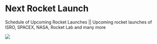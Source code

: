 # Next Rocket Launch
Schedule of Upcoming Rocket Launches || Upcoming rocket launches of ISRO, SPACEX, NASA, Rocket Lab and many more

![](https://res.cloudinary.com/saurabhdaware/image/upload/v1552768002/saurabhdaware.in/projects/nextlaunch-portfolio.png)
